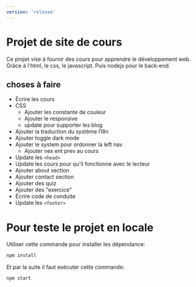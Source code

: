 ```yaml
---
version: 'release'
---
```


# Projet de site de cours

Ce projet vise à fournir des cours pour apprendre le développement web.
Grâce à l'html, le css, le javascript. Puis nodejs pour le back-end.

## choses à faire

- Écrire les cours
- CSS
    - Ajouter les constante de couleur
    - Ajouter le responsive 
    - update pour supporter les blog
- Ajouter la traduction du système I18n
- Ajouter toggle dark mode
- Ajouter le system pour ordonner la left nav
    - Ajouter nex ent prev au cours
- Update les `<head>`
- Update les cours pour qu'il fonctionne avec le lecteur
- Ajouter about section 
- Ajouter contact section
- Ajouter des quiz
- Ajouter des "exercice"
- Écrire code de conduite
- Update les `<footer>`

# Pour teste le projet en locale

Utiliser cette commande pour installer les dépendance:

```bash
npm install
```

Et par la suite il faut exécuter cette commande:

```bash
npm start
```
